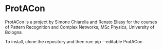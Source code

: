 # ProtACon
ProtACon is a project by Simone Chiarella and Renato Eliasy for the courses of Pattern Recognition and Complex Networks, MSc Physics, University of Bologna.

To install, clone the repository and then run:
pip --editable ProtACon
